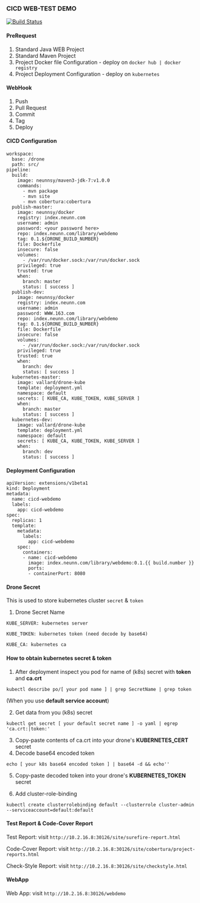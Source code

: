 ### CICD WEB-TEST DEMO

[![Build Status](http://10.2.16.8:30707/api/badges/hor/webdemo/status.svg)](http://10.2.16.8:30707/hor/webdemo)

#### PreRequest

1. Standard Java WEB Project
2. Standard Maven Project
3. Project Docker file Configuration - deploy on `docker hub | docker registry `
4. Project Deployment Configuration - deploy on `kubernetes`

#### WebHook

1. Push
2. Pull Request
3. Commit
4. Tag
5. Deploy

#### CICD Configuration

```
workspace:
  base: /drone
  path: src/
pipeline:
  build:
    image: neunnsy/maven3-jdk-7:v1.0.0
    commands:
      - mvn package
      - mvn site
      - mvn cobertura:cobertura
  publish-master:
    image: neunnsy/docker
    registry: index.neunn.com
    username: admin
    password: <your password here>
    repo: index.neunn.com/library/webdemo
    tag: 0.1.${DRONE_BUILD_NUMBER}
    file: Dockerfile
    insecure: false
    volumes:
      - /var/run/docker.sock:/var/run/docker.sock
    privileged: true
    trusted: true
    when:
      branch: master
      status: [ success ]
  publish-dev:
    image: neunnsy/docker
    registry: index.neunn.com
    username: admin
    password: WWW.163.com
    repo: index.neunn.com/library/webdemo
    tag: 0.1.${DRONE_BUILD_NUMBER}
    file: Dockerfile
    insecure: false
    volumes:
      - /var/run/docker.sock:/var/run/docker.sock
    privileged: true
    trusted: true
    when:
      branch: dev
      status: [ success ]
  kubernetes-master:
    image: vallard/drone-kube
    template: deployment.yml
    namespace: default
    secrets: [ KUBE_CA, KUBE_TOKEN, KUBE_SERVER ]
    when:
      branch: master
      status: [ success ]
  kubernetes-dev:
    image: vallard/drone-kube
    template: deployment.yml
    namespace: default
    secrets: [ KUBE_CA, KUBE_TOKEN, KUBE_SERVER ]
    when:
      branch: dev
      status: [ success ]
```

#### Deployment Configuration

```
apiVersion: extensions/v1beta1
kind: Deployment
metadata:
  name: cicd-webdemo
  labels:
    app: cicd-webdemo
spec:
  replicas: 1
  template:
    metadata:
      labels:
        app: cicd-webdemo
    spec:
      containers:
      - name: cicd-webdemo
        image: index.neunn.com/library/webdemo:0.1.{{ build.number }}
        ports:
        - containerPort: 8080
```

#### Drone Secret

This is used to store kubernetes cluster `secret` & `token`

1. Drone Secret Name

```
KUBE_SERVER: kubernetes server

KUBE_TOKEN: kubernetes token (need decode by base64)

KUBE_CA: kubernetes ca

```

#### How to obtain kubernetes secret & token

1. After deployment inspect you pod for name of (k8s) secret with **token** and **ca.crt**
```
kubectl describe po/[ your pod name ] | grep SecretName | grep token
```
(When you use **default service account**)

2. Get data from you (k8s) secret
```
kubectl get secret [ your default secret name ] -o yaml | egrep 'ca.crt:|token:'
```
3. Copy-paste contents of ca.crt into your drone's **KUBERNETES_CERT** secret
4. Decode base64 encoded token
```
echo [ your k8s base64 encoded token ] | base64 -d && echo''
```
5. Copy-paste decoded token into your drone's **KUBERNETES_TOKEN** secret

6. Add cluster-role-binding
```
kubectl create clusterrolebinding default --clusterrole cluster-admin --serviceaccount=default:default
```

#### Test Report & Code-Cover Report

Test Report: visit `http://10.2.16.8:30126/site/surefire-report.html`

Code-Cover Report: visit `http://10.2.16.8:30126/site/cobertura/project-reports.html`

Check-Style Report: visit `http://10.2.16.8:30126/site/checkstyle.html`

#### WebApp

Web App: visit `http://10.2.16.8:30126/webdemo`

